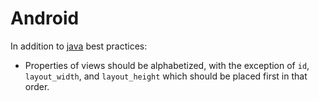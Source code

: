 # Android

In addition to [java](/java/) best practices:

- Properties of views should be alphabetized, with the exception of `id`, `layout_width`, and `layout_height` which
  should be placed first in that order.
